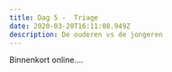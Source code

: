 ```yaml
---
title: Dag 5 -  Triage
date: 2020-03-20T16:11:08.949Z
description: De ouderen vs de jongeren
---
```

Binnenkort online....